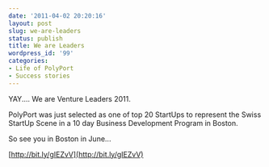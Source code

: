 ```yaml
---
date: '2011-04-02 20:20:16'
layout: post
slug: we-are-leaders
status: publish
title: We are Leaders
wordpress_id: '99'
categories:
- Life of PolyPort
- Success stories
---
```


YAY.... We are Venture Leaders 2011.

PolyPort was just selected as one of top 20 StartUps to represent the Swiss StartUp Scene in a 10 day Business Development Program in Boston.

So see you in Boston in June...

[http://bit.ly/gIEZvV](http://bit.ly/gIEZvV)
